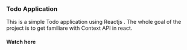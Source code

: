 ### Todo Application

This is a simple Todo application using Reactjs . The whole goal of the project is to get familiare with Context API in react.

#### <a link="https://sage-sorbet-42ecb4.netlify.app"> Watch here </a> 
